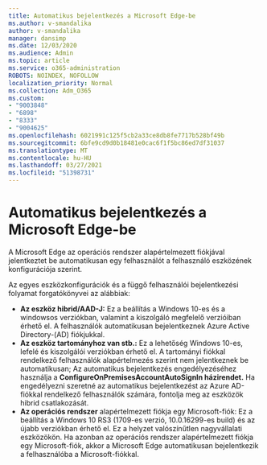 ```yaml
---
title: Automatikus bejelentkezés a Microsoft Edge-be
ms.author: v-smandalika
author: v-smandalika
manager: dansimp
ms.date: 12/03/2020
ms.audience: Admin
ms.topic: article
ms.service: o365-administration
ROBOTS: NOINDEX, NOFOLLOW
localization_priority: Normal
ms.collection: Adm_O365
ms.custom:
- "9003848"
- "6898"
- "8333"
- "9004625"
ms.openlocfilehash: 6021991c125f5cb2a33ce8db8fe7717b528bf49b
ms.sourcegitcommit: 6bfe9cd9d0b18481e0cac6f1f5bc86ed7df31037
ms.translationtype: MT
ms.contentlocale: hu-HU
ms.lasthandoff: 03/27/2021
ms.locfileid: "51398731"
---
```

# <a name="sign-in-to-microsoft-edge-automatically"></a>Automatikus bejelentkezés a Microsoft Edge-be

A Microsoft Edge az operációs rendszer alapértelmezett fiókjával jelentkeztet be automatikusan egy felhasználót a felhasználó eszközének konfigurációja szerint. 

Az egyes eszközkonfigurációk és a függő felhasználói bejelentkezési folyamat forgatókönyvei az alábbiak:

- **Az eszköz hibrid/AAD-J:** Ez a beállítás a Windows 10-es és a windowsos verziókban, valamint a kiszolgáló megfelelő verzióiban érhető el. A felhasználók automatikusan bejelentkeznek Azure Active Directory-(AD) fiókjukkal.
- **Az eszköz tartományhoz van stb.:** Ez a lehetőség Windows 10-es, lefelé és kiszolgálói verziókban érhető el. A tartományi fiókkal rendelkező felhasználók alapértelmezés szerint nem jelentkeznek be automatikusan; Az automatikus bejelentkezés engedélyezéséhez használja a **ConfigureOnPremisesAccountAutoSignIn házirendet.** Ha engedélyezni szeretné az automatikus bejelentkezést az Azure AD-fiókkal rendelkező felhasználók számára, fontolja meg az eszközök hibrid csatlakozását.
- **Az operációs rendszer** alapértelmezett fiókja egy Microsoft-fiók: Ez a beállítás a Windows 10 RS3 (1709-es verzió, 10.0.16299-es build) és az újabb verziókban érhető el. Ez a helyzet valószínűtlen nagyvállalati eszközökön. Ha azonban az operációs rendszer alapértelmezett fiókja egy Microsoft-fiók, akkor a Microsoft Edge automatikusan bejelentkezik a felhasználóba a Microsoft-fiókkal.
 
 
